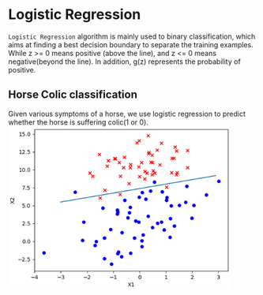 # Logistic Regression

`Logistic Regression` algorithm is mainly used to binary classification, which aims at finding a best decision boundary
to separate the training examples. While z >= 0 means positive (above the line), and z <= 0 means negative(beyond the
line). In addition, g(z) represents the probability of positive.

## Horse Colic classification
Given various symptoms of a horse, we use logistic regression to predict whether the horse is suffering colic(1 or 0).
<img width='450' height='329' src="https://github.com/Kobeyond/Codes-for-Machine-Learning/blob/master/Logistic%20Regression/data/logistic.png"/>

